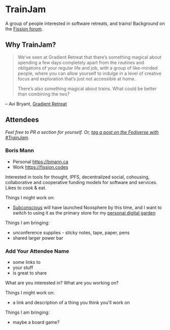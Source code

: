 # TrainJam

A group of people interested in software retreats, and trains! Background on the [Fission forum](https://talk.fission.codes/t/trainjam-2023/4789).

## Why TrainJam?

> We’ve seen at Gradient Retreat that there’s something magical about spending a few days completely apart from the routines and obligations of your regular life and job, with a group of like-minded people, where you can allow yourself to indulge in a level of creative focus and exploration that’s just not accessible at home.
> 
> There’s also something magical about trains. What could be better than combining the two?
>

– Avi Bryant, [Gradient Retreat](https://www.gradientretreat.com/)

## Attendees

_Feel free to PR a section for yourself. Or, [tag a post on the Fediverse with #TrainJam](https://cosocial.ca/tags/TrainJam)_.

### Boris Mann

* Personal https://bmann.ca
* Work https://fission.codes

Interested in tools for thought, IPFS, decentralized social, cohousing, collaborative and cooperative funding models for software and services. Likes to cook & eat.

Things I might work on:
* [Subconscious](https://subconscious.network/) will have launched Noosphere by this time, and I want to switch to using it as the primary store for my [personal digital garden](https://bmannconsulting.com)

Things I am bringing:
* unconference supplies - sticky notes, tape, paper, pens
* shared larger power bar

### Add Your Attendee Name

* some links to
* your stuff
* is great to share

What are you interested in? What are you working on?

Things I might work on:
* a link and description of a thing you think you'll work on

Things I am bringing:
* maybe a board game?
